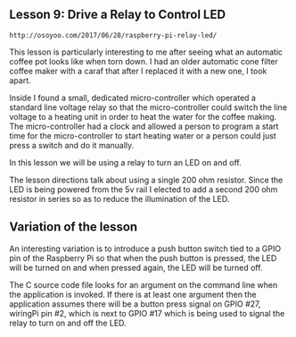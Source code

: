## Lesson 9: Drive a Relay to Control LED
    http://osoyoo.com/2017/06/28/raspberry-pi-relay-led/
    
This lesson is particularly interesting to me after seeing what an automatic coffee pot looks
like when torn down. I had an older automatic cone filter coffee maker with a caraf that
after I replaced it with a new one, I took apart.

Inside I found a small, dedicated micro-controller which operated a standard line voltage relay
so that the micro-controller could switch the line voltage to a heating unit in order to
heat the water for the coffee making. The micro-controller had a clock and allowed a person
to program a start time for the micro-controller to start heating water or a person could
just press a switch and do it manually.

In this lesson we will be using a relay to turn an LED on and off.

The lesson directions talk about using a single 200 ohm resistor. Since the LED is being powered from the 5v rail
I elected to add a second 200 ohm resistor in series so as to reduce the illumination of the LED.

## Variation of the lesson

An interesting variation is to introduce a push button switch tied to a GPIO pin of the
Raspberry Pi so that when the push button is pressed, the LED will be turned on and when pressed
again, the LED will be turned off.

The C source code file looks for an argument on the command line when the application is invoked.
If there is at least one argument then the application assumes there will be a button press
signal on GPIO #27, wiringPi pin #2, which is next to GPIO #17 which is being used to signal
the relay to turn on and off the LED.
